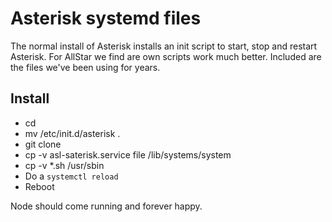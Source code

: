# Asterisk systemd files
The normal install of Asterisk installs an init script to start, stop and restart Asterisk. For AllStar we find are own scripts work much better. 
Included are the files we've been using for years.

## Install
- cd
- mv /etc/init.d/asterisk .
- git clone 
- cp -v asl-saterisk.service file /lib/systems/system
- cp -v *.sh /usr/sbin
- Do a `systemctl reload`
- Reboot

Node should come running and forever happy.
